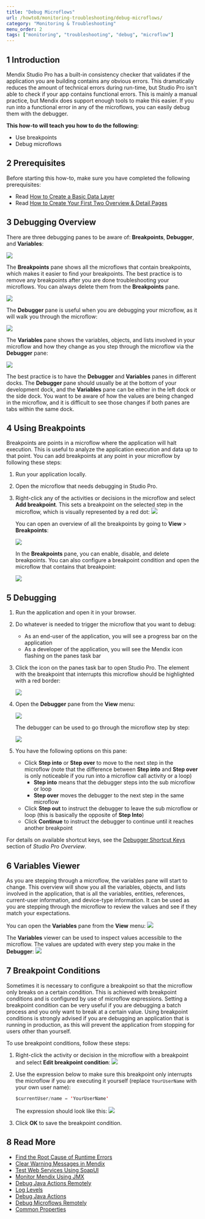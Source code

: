 ```yaml
---
title: "Debug Microflows"
url: /howto8/monitoring-troubleshooting/debug-microflows/
category: "Monitoring & Troubleshooting"
menu_order: 2
tags: ["monitoring", "troubleshooting", "debug", "microflow"]
---
```


## 1 Introduction

Mendix Studio Pro has a built-in consistency checker that validates if the application you are building contains any obvious errors. This dramatically reduces the amount of technical errors during run-time, but Studio Pro isn't able to check if your app contains functional errors. This is mainly a manual practice, but Mendix does support enough tools to make this easier. If you run into a functional error in any of the microflows, you can easily debug them with the debugger.

**This how-to will teach you how to do the following:**

* Use breakpoints
* Debug microflows

## 2 Prerequisites

Before starting this how-to, make sure you have completed the following prerequisites:

* Read [How to Create a Basic Data Layer](/howto8/data-models/create-a-basic-data-layer)
* Read [How to Create Your First Two Overview & Detail Pages](/howto8/front-end/create-your-first-two-overview-and-detail-pages)

## 3 Debugging Overview

There are three debugging panes to be aware of: **Breakpoints**, **Debugger**, and **Variables**:

![](attachments/18448571/18580004.png)

The **Breakpoints** pane shows all the microflows that contain breakpoints, which makes it easier to find your breakpoints. The best practice is to remove any breakpoints after you are done troubleshooting your microflows. You can always delete them from the **Breakpoints** pane.

![](attachments/18448571/18580017.png)

The **Debugger** pane is useful when you are debugging your microflow, as it will walk you through the microflow:

![](attachments/18448571/18580008.png)

The **Variables** pane shows the variables, objects, and lists involved in your microflow and how they change as you step through the microflow via the **Debugger** pane:

![](attachments/18448571/18580005.png)

The best practice is to have the **Debugger** and **Variables** panes in different docks. The **Debugger** pane should usually be at the bottom of your development dock, and the **Variables** pane can be either in the left dock or the side dock. You want to be aware of how the values are being changed in the microflow, and it is difficult to see those changes if both panes are tabs within the same dock.

## 4 Using Breakpoints

Breakpoints are points in a microflow where the application will halt execution. This is useful to analyze the application execution and data up to that point. You can add breakpoints at any point in your microflow by following these steps:

1. Run your application locally.
2. Open the microflow that needs debugging in Studio Pro.
3. Right-click any of the activities or decisions in the microflow and select **Add breakpoint**. This sets a breakpoint on the selected step in the microflow, which is visually represented by a red dot:
    ![](attachments/18448571/18580020.png)

    You can open an overview of all the breakpoints by going to **View** > **Breakpoints**:
    
    ![](attachments/18448571/18580019.png)

    In the **Breakpoints** pane, you can enable, disable, and delete breakpoints. You can also configure a breakpoint condition and open the microflow that contains that breakpoint:
    
    ![](attachments/18448571/18580017.png)

## 5 Debugging

1. Run the application and open it in your browser.
2. Do whatever is needed to trigger the microflow that you want to debug:
    * As an end-user of the application, you will see a progress bar on the application
    * As a developer of the application, you will see the Mendix icon flashing on the panes task bar
3. Click the icon on the panes task bar to open Studio Pro. The element with the breakpoint that interrupts this microflow should be highlighted with a red border:

    ![](attachments/18448571/18580010.png)

4.  Open the **Debugger** pane from the **View** menu:

    ![](attachments/18448571/18580009.png)

    The debugger can be used to go through the microflow step by step:

    ![](attachments/18448571/18580008.png)
    
5. You have the following options on this pane:
    * Click **Step into** or **Step over** to move to the next step in the microflow (note that the difference between **Step into** and **Step over** is only noticeable if you run into a microflow call activity or a loop)
        * **Step into** means that the debugger steps into the sub microflow or loop
        * **Step over** moves the debugger to the next step in the same microflow
    * Click **Step out** to instruct the debugger to leave the sub microflow or loop (this is basically the opposite of **Step Into**)
    * Click **Continue** to instruct the debugger to continue until it reaches another breakpoint

For details on available shortcut keys, see the [Debugger Shortcut Keys](/refguide8/studio-pro-overview#debugger-shortcuts) section of *Studio Pro Overview*.

## 6 Variables Viewer

As you are stepping through a microflow, the variables pane will start to change. This overview will show you all the variables, objects, and lists involved in the application, that is all the variables, entities, references, current-user information, and device-type information. It can be used as you are stepping through the microflow to review the values and see if they match your expectations.

You can open the **Variables** pane from the **View** menu:
![](attachments/18448571/18580006.png)

The **Variables** viewer can be used to inspect values accessible to the microflow. The values are updated with every step you make in the **Debugger**:
![](attachments/18448571/18580005.png)

## 7 Breakpoint Conditions

Sometimes it is necessary to configure a breakpoint so that the microflow only breaks on a certain condition. This is achieved with breakpoint conditions and is configured by use of microflow expressions. Setting a breakpoint condition can be very useful if you are debugging a batch process and you only want to break at a certain value. Using breakpoint conditions is strongly advised if you are debugging an application that is running in production, as this will prevent the application from stopping for users other than yourself.

To use breakpoint conditions, follow these steps:

1. Right-click the activity or decision in the microflow with a breakpoint and select **Edit breakpoint condition**:
    ![](attachments/18448571/18580018.png)
2.  Use the expression below to make sure this breakpoint only interrupts the microflow if you are executing it yourself (replace `YourUserName` with your own user name):

    ```java
    $currentUser/name = 'YourUserName'
    ```

    The expression should look like this:
    ![](attachments/18448571/18580012.png)

3. Click **OK** to save the breakpoint condition.

## 8 Read More

* [Find the Root Cause of Runtime Errors](finding-the-root-cause-of-runtime-errors)
* [Clear Warning Messages in Mendix](clear-warning-messages)
* [Test Web Services Using SoapUI](/howto8/testing/testing-web-services-using-soapui)
* [Monitor Mendix Using JMX](monitoring-mendix-using-jmx)
* [Debug Java Actions Remotely](debug-java-actions-remotely)
* [Log Levels](log-levels)
* [Debug Java Actions](debug-java-actions)
* [Debug Microflows Remotely](debug-microflows-remotely)
* [Common Properties](/refguide8/microflow-element-common-properties)
